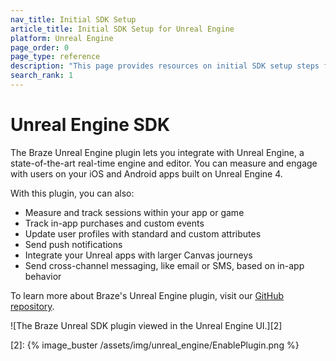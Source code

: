 ```yaml
---
nav_title: Initial SDK Setup
article_title: Initial SDK Setup for Unreal Engine
platform: Unreal Engine
page_order: 0
page_type: reference
description: "This page provides resources on initial SDK setup steps for the Braze Unreal Engine plugin."
search_rank: 1
---
```


# Unreal Engine SDK

The Braze Unreal Engine plugin lets you integrate with Unreal Engine, a state-of-the-art real-time engine and editor. You can measure and engage with users on your iOS and Android apps built on Unreal Engine 4. 

With this plugin, you can also:
* Measure and track sessions within your app or game
* Track in-app purchases and custom events
* Update user profiles with standard and custom attributes
* Send push notifications
* Integrate your Unreal apps with larger Canvas journeys
* Send cross-channel messaging, like email or SMS, based on in-app behavior

To learn more about Braze's Unreal Engine plugin, visit our [GitHub repository][1].

![The Braze Unreal SDK plugin viewed in the Unreal Engine UI.][2]

[1]: https://github.com/braze-inc/braze-unreal-sdk
[2]: {% image_buster /assets/img/unreal_engine/EnablePlugin.png %}
